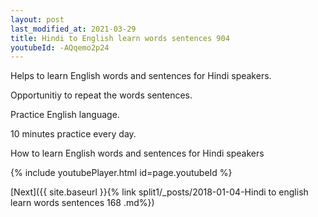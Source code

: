 ```yaml
---
layout: post
last_modified_at: 2021-03-29
title: Hindi to English learn words sentences 904 
youtubeId: -AQqemo2p24
---
```

 
 
Helps to learn English words and sentences for Hindi speakers.

Opportunitiy to repeat the words sentences. 

Practice English language. 
 
10 minutes practice every day. 
 
How to learn English words and sentences for Hindi speakers 
 
{% include youtubePlayer.html id=page.youtubeId %}
 
 
[Next]({{ site.baseurl }}{% link  split1/_posts/2018-01-04-Hindi to english learn words sentences 168 .md%})
 
